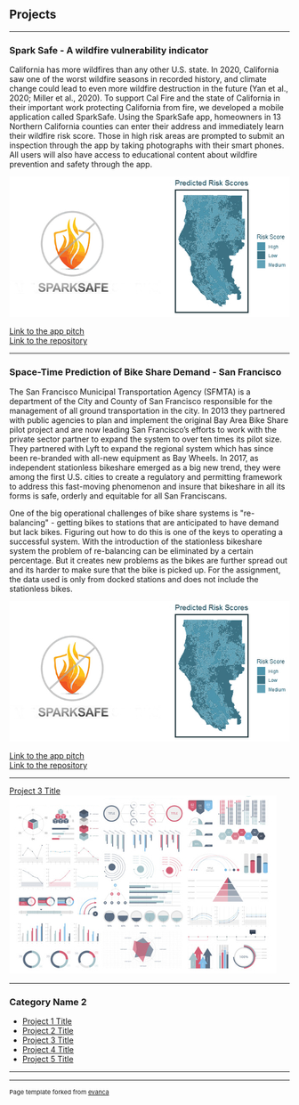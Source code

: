 ## Projects

---

### Spark Safe - A wildfire vulnerability indicator 
California has more wildfires than any other U.S. state. In 2020, California saw one of the worst wildfire seasons in recorded history, and climate change could lead to even more wildfire destruction in the future (Yan et al., 2020; Miller et al., 2020). To support Cal Fire and the state of California in their important work protecting California from fire, we developed a mobile application called SparkSafe. Using the SparkSafe app, homeowners in 13 Northern California counties can enter their address and immediately learn their wildfire risk score. Those in high risk areas are prompted to submit an inspection through the app by taking photographs with their smart phones. All users will also have access to educational content about wildfire prevention and safety through the app.      

<img src="images/SparkSafe-combine.jpg?raw=true"/>

[Link to the app pitch](https://www.youtube.com/watch?v=gXrzPI28f2Q&feature=youtu.be)                         
[Link to the repository](https://github.com/palakagr/SparkSafe)

---
### Space-Time Prediction of Bike Share Demand - San Francisco  
The San Francisco Municipal Transportation Agency (SFMTA) is a department of the City and County of San Francisco responsible for the management of all ground transportation in the city. In 2013 they partnered with public agencies to plan and implement the original Bay Area Bike Share pilot project and are now leading San Francisco’s efforts to work with the private sector partner to expand the system to over ten times its pilot size. They partnered with Lyft to expand the regional system which has since been re-branded with all-new equipment as Bay Wheels. In 2017, as independent stationless bikeshare emerged as a big new trend, they were among the first U.S. cities to create a regulatory and permitting framework to address this fast-moving phenomenon and insure that bikeshare in all its forms is safe, orderly and equitable for all San Franciscans.

One of the big operational challenges of bike share systems is "re-balancing" - getting bikes to stations that are anticipated to have demand but lack bikes. Figuring out how to do this is one of the keys to operating a successful system. With the introduction of the stationless bikeshare system the problem of re-balancing can be eliminated by a certain percentage. But it creates new problems as the bikes are further spread out and its harder to make sure that the bike is picked up. For the assignment, the data used is only from docked stations and does not include the stationless bikes.

<img src="images/SparkSafe-combine.jpg?raw=true"/>

[Link to the app pitch](https://www.youtube.com/watch?v=gXrzPI28f2Q&feature=youtu.be)                         
[Link to the repository](https://github.com/palakagr/SparkSafe)

---
[Project 3 Title](http://example.com/)
<img src="images/dummy_thumbnail.jpg?raw=true"/>

---

### Category Name 2

- [Project 1 Title](http://example.com/)
- [Project 2 Title](http://example.com/)
- [Project 3 Title](http://example.com/)
- [Project 4 Title](http://example.com/)
- [Project 5 Title](http://example.com/)

---




---
<p style="font-size:11px">Page template forked from <a href="https://github.com/evanca/quick-portfolio">evanca</a></p>
<!-- Remove above link if you don't want to attibute -->
